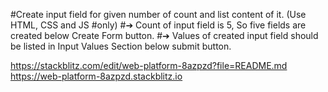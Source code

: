 #Create input field for given number of count and list content of it. (Use HTML, CSS and JS #only)
#➔ Count of input field is 5, So five fields are created below Create Form button.
#➔ Values of created input field should be listed in Input Values Section below submit button.

https://stackblitz.com/edit/web-platform-8azpzd?file=README.md
https://web-platform-8azpzd.stackblitz.io
